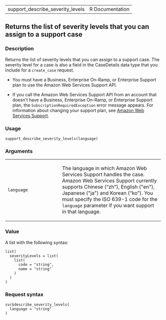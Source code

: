 <table style="width: 100%;">
<tbody>
<tr class="odd">
<td>support_describe_severity_levels</td>
<td style="text-align: right;">R Documentation</td>
</tr>
</tbody>
</table>

## Returns the list of severity levels that you can assign to a support case

### Description

Returns the list of severity levels that you can assign to a support
case. The severity level for a case is also a field in the CaseDetails
data type that you include for a `create_case` request.

-   You must have a Business, Enterprise On-Ramp, or Enterprise Support
    plan to use the Amazon Web Services Support API.

-   If you call the Amazon Web Services Support API from an account that
    doesn't have a Business, Enterprise On-Ramp, or Enterprise Support
    plan, the `SubscriptionRequiredException` error message appears. For
    information about changing your support plan, see [Amazon Web
    Services Support](https://aws.amazon.com/premiumsupport/).

### Usage

    support_describe_severity_levels(language)

### Arguments

<table>
<colgroup>
<col style="width: 35%" />
<col style="width: 65%" />
</colgroup>
<tbody>
<tr class="odd">
<td><code
id="support_describe_severity_levels_:_language">language</code></td>
<td><p>The language in which Amazon Web Services Support handles the
case. Amazon Web Services Support currently supports Chinese (“zh”),
English ("en"), Japanese ("ja") and Korean (“ko”). You must specify the
ISO 639-1 code for the <code>language</code> parameter if you want
support in that language.</p></td>
</tr>
</tbody>
</table>

### Value

A list with the following syntax:

    list(
      severityLevels = list(
        list(
          code = "string",
          name = "string"
        )
      )
    )

### Request syntax

    svc$describe_severity_levels(
      language = "string"
    )
